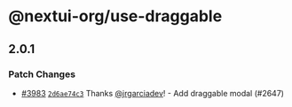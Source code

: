 # @nextui-org/use-draggable

## 2.0.1

### Patch Changes

- [#3983](https://github.com/nextui-org/nextui/pull/3983) [`2d6ae74c3`](https://github.com/nextui-org/nextui/commit/2d6ae74c36a157472bd4b06b8580e7db163eddcc) Thanks [@jrgarciadev](https://github.com/jrgarciadev)! - Add draggable modal (#2647)
